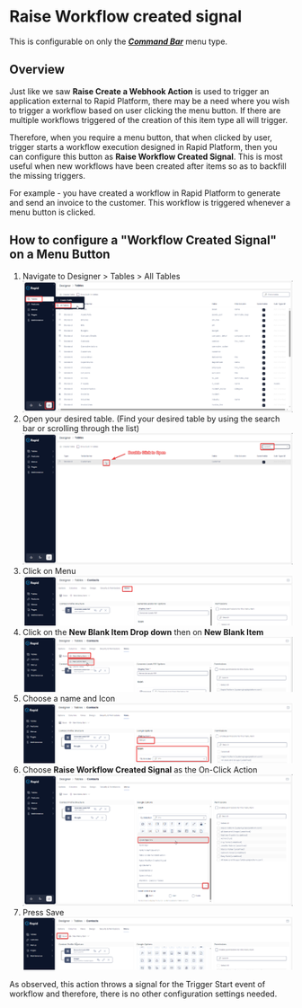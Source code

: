# Raise Workflow created signal

This is configurable on only the ***[Command Bar](https://docs.rapidplatform.com/books/glossary/page/command-bar)*** menu type.

## Overview

Just like we saw **Raise Create a Webhook Action** is used to trigger an application external to Rapid Platform, there may be a need where you wish to trigger a workflow based on user clicking the menu button. If there are multiple workflows triggered of the creation of this item type all will trigger.

Therefore, when you require a menu button, that when clicked by user, trigger starts a workflow execution designed in Rapid Platform, then you can configure this button as **Raise Workflow Created Signal**. This is most useful when new workflows have been created after items so as to backfill the missing triggers.

For example - you have created a workflow in Rapid Platform to generate and send an invoice to the customer. This workflow is triggered whenever a menu button is clicked.

## How to configure a "Workflow Created Signal" on a Menu Button

1. Navigate to Designer &gt; Tables &gt; All Tables  
    ![Navigate to Tables](<../../../Navigate to Tables.png>)
2. Open your desired table. (Find your desired table by using the search bar or scrolling through the list)  
    ![Open your table](<../../../Open Table.png>)
3. Click on Menu  
    ![Open the Tables menu](<../../Navigate to Table Menus.png>)
4. Click on the **New Blank Item Drop down** then on **New Blank Item** 
    ![Create new menu item](<../Create new menu item.png>)
5. Choose a name and Icon  
    ![Set menu icon and title](<../Set menu title and icon.png>)
6. Choose **Raise Workflow Created Signal** as the On-Click Action  
    ![Set on-click action](<Set onclick action.png>)
7. Press Save  
    ![Save the menu](<../Save the menu.png>)

As observed, this action throws a signal for the Trigger Start event of workflow and therefore, there is no other configuration settings needed.
